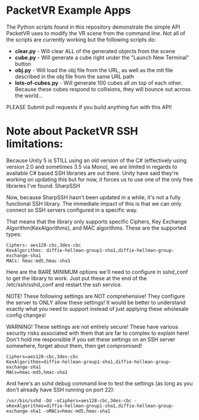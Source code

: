 # PacketVR Example Apps 

The Python scripts found in this repository demonstrate the simple API PacketVR uses to modify the VR scene from the command line. Not all of the scripts are currently working but the following scripts do:

* **clear.py** - Will clear ALL of the generated objects from the scene
* **cube.py** - Will generate a cube right under the "Launch New Terminal" button
* **obj.py** - Will load the obj file from the URL, as well as the mtl file described in the obj file from the same URL path
* **lots-of-cubes.py** - Will generate 100 cubes all on top of each other. Because these cubes respond to collisions, they will bounce out across the world...

PLEASE Submit pull requests if you build anything fun with this API!

# Note about PacketVR SSH limitations:

Because Unity 5 is STILL using an old version of the C# (effectively using version 2.0 and sometimes 3.5 via Mono), we are limited in regards to available C# based SSH libraries are out there. Unity have said they're working on updating this but for now, it forces us to use one of the only free libraries I've found: SharpSSH

Now, because SharpSSH hasn't been updated in a while, it's not a fully functional SSH library. The immediate impact of this is that we can only connect so SSH servers configured in a specific way.

That means that the library only supports specific Ciphers, Key Exchange Algorithm(KexAlgorithms), and MAC algorithms. These are the supported types:

```
Ciphers: aes128-cbc,3des-cbc
KexAlgorithms: diffie-hellman-group1-sha1,diffie-hellman-group-exchange-sha1
MACs: hmac-md5,hmac-sha1
```

Here are the BARE MINIMUM options we'll need to configure in sshd_conf to get the library to work. Just put these at the end of the /etc/ssh/sshd_conf and restart the ssh service.

NOTE! These following settings are NOT comprehensive! They configure the server to ONLY allow these settings! It would be better to understand exactly what you need to support instead of just applying these wholesale config changes!

WARNING! These settings are not entirely secure! These have various security risks associated with them that are far to complex to explain here! Don't hold me responsible if you set these settings on an SSH server somewhere, forget about them, then get compromised! 

```
Ciphers=aes128-cbc,3des-cbc
KexAlgorithms=diffie-hellman-group1-sha1,diffie-hellman-group-exchange-sha1
MACs=hmac-md5,hmac-sha1
```

And here's an sshd debug command line to test the settings (as long as you don't already have SSH running on port 22):

```
/usr/bin/sshd -Dd -oCiphers=aes128-cbc,3des-cbc -oKexAlgorithms=diffie-hellman-group1-sha1,diffie-hellman-group-exchange-sha1 -oMACs=hmac-md5,hmac-sha1
```